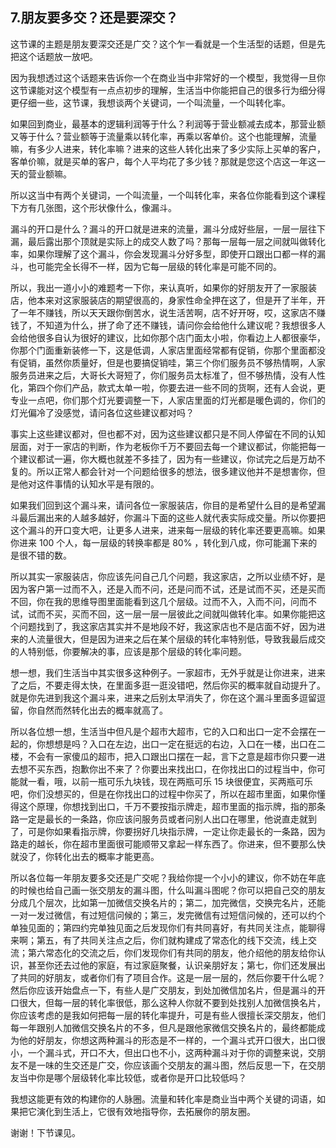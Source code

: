 ## 7.朋友要多交？还是要深交？
这节课的主题是朋友要深交还是广交？这个乍一看就是一个生活型的话题，但是先把这个话题放一放吧。


因为我想透过这个话题来告诉你一个在商业当中非常好的一个模型，我觉得一旦你这节课能对这个模型有一点点初步的理解，生活当中你能把自己的很多行为细分得更仔细一些，这节课，我想谈两个关键词，一个叫流量，一个叫转化率。


如果回到商业，最基本的逻辑利润等于什么？利润等于营业额减去成本，那营业额又等于什么？营业额等于流量乘以转化率，再乘以客单价。这个也能理解，流量嘛，有多少人进来，转化率嘛？进来的这些人转化出来了多少实际上买单的客户，客单价嘛，就是买单的客户，每个人平均花了多少钱？那就是您这个店这一年这一天的营业额嘛。


所以这当中有两个关键词，一个叫流量，一个叫转化率，来各位你能看到这个课程下方有几张图，这个形状像什么，像漏斗。


漏斗的开口是什么？漏斗的开口就是进来的流量，漏斗分成好些层，一层一层往下漏，最后露出那个顶就是实际上的成交人数了吗？那每一层每一层之间就叫做转化率，如果你理解了这个漏斗，你会发现漏斗分好多型，即使开口跟出口都一样的漏斗，也可能完全长得不一样，因为它每一层级的转化率是可能不同的。


所以，我出一道小小的难题考一下你，来认真听，如果你的好朋友开了一家服装店，他本来对这家服装店的期望很高的，身家性命全押在这了，但是开了半年，开了一年不赚钱，所以天天跟你倒苦水，说生活苦啊，店不好开呀，哎，这家店不赚钱了，不知道为什么，拼了命了还不赚钱，请问你会给他什么建议呢？我想很多人会给他很多自认为很好的建议，比如你那个店门面太小啦，你看边上人都很豪华，你那个门面重新装修一下，这是低调，人家店里面经常都有促销，你那个里面都没有促销，虽然你质量好，但是也要搞促销哇，第三个你们服务员不够热情啊，人家服务员进来之后，大哥长大哥短了，你们服务员太标准了，但不够热情，没有人性化，第四个你们产品，款式太单一啦，你要去进一些不同的货啊，还有人会说，更专业一点吧，你们那个灯光要调整一下，人家店里面的灯光都是暖色调的，你们的灯光偏冷了没感觉，请问各位这些建议都对吗？


事实上这些建议都对，但也都不对，因为这些建议都只是不同人停留在不同的认知层面，对于一家店的判断，作为老板你千万不要回去每一个建议都试，你能把每一个建议都试一遍，你大概也就差不多挂了，因为有一些建议，你试完之后是万劫不复的。所以正常人都会针对一个问题给很多的想法，很多建议他并不是想害你，但是他对这件事情的认知水平是有限的。


如果我们回到这个漏斗来，请问各位一家服装店，你目的是希望什么目的是希望漏斗最后漏出来的人越多越好，你漏斗下面的这些人就代表实际成交量。所以你要把这个漏斗的开口变大吧，让更多人进来，进来每一层级的转化率还要更高嘛。如果你进来 100 个人，每一层级的转换率都是 80% ，转化到八成，你可能漏下来的是很不错的数。


所以其实一家服装店，你应该先问自己几个问题，我这家店，之所以业绩不好，是因为客户第一过而不入，还是入而不问，还是问而不试，还是试而不买，还是买而不回，你在我的思维导图里面能看到这几个层级。过而不入，入而不问，问而不试，试而不买，买而不回，这一层一层一层彼此之间就叫做转化率。如果你能把这个问题找到了，我这家店其实并不是地段不好，我这家店也不是店面不好，因为进来的人流量很大，但是因为进来之后在某个层级的转化率特别低，导致我最后成交的人特别低，你要解决的事，应该是那个层级的转化率问题。


想一想，我们生活当中其实很多这种例子。一家超市，无外乎就是让你进来，进来了之后，不要走得太快，在里面多逛一逛没错吧，然后你买的概率就自动提升了。就是你先进到我这个漏斗来，进来之后别太早消失了，你在这个漏斗里面多逗留逗留，你自然而然转化出去的概率就高了。


所以各位想一想，生活当中但凡是个超市大超市，它的入口和出口一定不会摆在一起的，你想想是吗？入口在左边，出口一定在挺远的右边，入口在一楼，出口在二楼，不会有一家傻瓜的超市，把入口跟出口摆在一起，言下之意是超市你只要一进去想不买东西，抱歉你出不来了？你要出来找出口，在你找出口的过程当中，你可能就一看，哦，以前一瓶可乐九块钱，现在两瓶可乐 15 块很便宜，买两瓶可乐吧，你们没想买的，但是在你找出口的过程中你买了，所以在超市里面，如果你懂得这个原理，你想找到出口，千万不要按指示牌走，超市里面的指示牌，指的那条路一定是最长的一条路，你应该问服务员或者问别人出口在哪里，他说直走就到了，可是你如果看指示牌，你要拐好几块指示牌，一定让你走最长的一条路，因为路走的越长，你在超市里面很可能顺带又拿起一样东西了。你进来，但不要那么快就没了，你转化出去的概率才能更高。


所以各位每一年朋友要多交还是广交呢？我给你提一个小小的建议，你不妨在年底的时候也给自己画一张交朋友的漏斗图，什么叫漏斗图呢？你可以把自己交的朋友分成几个层次，比如第一加微信交换名片的；第二，加完微信，交换完名片，还能一对一发过微信，有过短信问候的；第三，发完微信有过短信问候的，还可以约个单独见面的；第四约完单独见面之后发现你们有共同喜好，有共同关注点，能聊得来啊；第五，有了共同关注点之后，你们就构建成了常态化的线下交流，线上交流；第六常态化的交流之后，你们发现你们有共同的朋友，他介绍他的朋友给你认识，甚至你还去过他的家庭，有过家庭聚餐，认识亲朋好友；第七，你们还发展出了共同的好朋友，或者你们有了项目合作。这是一层一层的，然后你要干什么呢？然后你应该开始盘点一下，有些人是广交朋友，到处加微信加名片，但是漏斗的开口很大，但每一层的转化率很低，那么这种人你就不要到处找别人加微信换名片，你应该考虑的是我如何把每一层的转化率提升，可是有些人很擅长深交朋友，他们每一年跟别人加微信交换名片的不多，但凡是跟他家微信交换名片的，最终都能成为他的好朋友，你想这两种漏斗的形态是不一样的，一个漏斗式开口很大，出口很小，一个漏斗式，开口不大，但出口也不小，这两种漏斗对于你的调整来说，交朋友不是一味的生交还是广交，你应该画个交朋友的漏斗图，然后反思一下，在交朋友当中你是哪个层级转化率比较低，或者你是开口比较低吗？


我想这能更有效的构建你的人脉圈。流量和转化率是商业当中两个关键的词语，如果把它演化到生活上，它很有效地指导你，去拓展你的朋友圈。


谢谢！下节课见。

